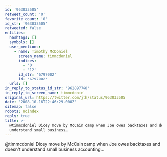 ```yaml
---
id: '963033505'
retweet_count: '0'
favorite_count: '0'
id_str: '963033505'
retweeted: false
entities:
  hashtags: []
  symbols: []
  user_mentions:
    - name: Timothy McDoniel
      screen_name: timmcdoniel
      indices:
        - '0'
        - '12'
      id_str: '6797002'
      id: '6797002'
  urls: []
in_reply_to_status_id_str: '962897768'
in_reply_to_screen_name: timmcdoniel
original_url: https://twitter.com/jth/status/963033505
date: '2008-10-16T22:46:29.000Z'
sitemap: false
robots: noindex
reply: true
title: >-
  @timmcdoniel Dicey move by McCain camp when Joe owes backtaxes and doesn't
  understand small business…
---
```


@timmcdoniel Dicey move by McCain camp when Joe owes backtaxes and doesn't understand small business accounting...
